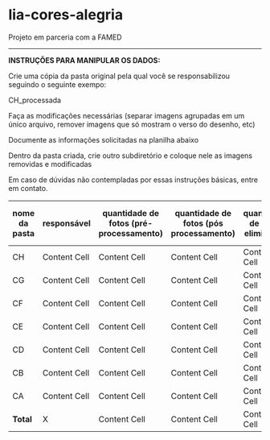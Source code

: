 # lia-cores-alegria

Projeto em parceria com a FAMED

------------------------------------------------------------------------------------------------------------------------------------------------------------------------------------------------------------------------------

**INSTRUÇÕES PARA MANIPULAR OS DADOS:**

Crie uma cópia da pasta original pela qual você se responsabilizou seguindo o seguinte exempo:

CH_processada

Faça as modificações necessárias (separar imagens agrupadas em um único arquivo, remover imagens que só mostram o verso do desenho, etc)

Documente as informações solicitadas na planilha abaixo

Dentro da pasta criada, crie outro subdiretório e coloque nele as imagens removidas e modificadas

Em caso de dúvidas não contempladas por essas instruções básicas, entre em contato.


| nome da pasta | responsável | quantidade de fotos (pré-processamento) | quantidade de fotos (pós processamento) | quantidade de fotos eliminadas | link para a pasta original | link para a pasta (pós processamento) |
|---------------|-------------|------------------------------------------|------------------------------------------|--------------------------------|-----------------------------|----------------------------------------|
| CH            | Content Cell | Content Cell                             | Content Cell                             | Content Cell                   | Content Cell               | Content Cell                            |
| CG            | Content Cell | Content Cell                             | Content Cell                             | Content Cell                   | Content Cell               | Content Cell                            |
| CF            | Content Cell | Content Cell                             | Content Cell                             | Content Cell                   | Content Cell               | Content Cell                            |
| CE            | Content Cell | Content Cell                             | Content Cell                             | Content Cell                   | Content Cell               | Content Cell                            |
| CD            | Content Cell | Content Cell                             | Content Cell                             | Content Cell                   | Content Cell               | Content Cell                            |
| CB            | Content Cell | Content Cell                             | Content Cell                             | Content Cell                   | Content Cell               | Content Cell                            |
| CA            | Content Cell | Content Cell                             | Content Cell                             | Content Cell                   | Content Cell               | Content Cell                            |
| **Total**     | X            | Content Cell                             | Content Cell                             | Content Cell                   | X           | X                                      |
